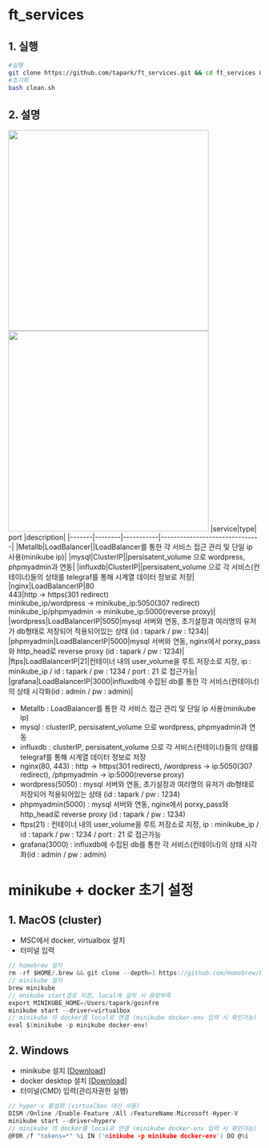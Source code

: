 # ft_services
## 1. 실행
~~~bash
#실행
git clone https://github.com/tapark/ft_services.git && cd ft_services && bash setup.sh
#초기화
bash clean.sh
~~~
## 2. 설명
<img src="https://user-images.githubusercontent.com/67908647/115196427-d9d14100-a12a-11eb-94e3-321f49bdfaee.png"  width="400"> <img src="https://user-images.githubusercontent.com/67908647/115196763-3df40500-a12b-11eb-88ae-9b3287f7c69c.png"  width="400">
 |service|type|  port  |description|
 |-------|--------|-----------|-------------------------------|
 |Metallb|LoadBalancer||LoadBalancer를 통한 각 서비스 접근 관리 및 단일 ip 사용(minikube ip)|
 |mysql|ClusterIP||persisatent_volume 으로 wordpress, phpmyadmin과 연동|
 |influxdb|ClusterIP||persisatent_volume 으로 각 서비스(컨테이너)들의 상태를 telegraf를 통해 시계열 데이터 정보로 저장|
 |nginx|LoadBalancerIP|80<br>443|http -> https(301 redirect)<br>minikube_ip/wordpress -> minikube_ip:5050(307 redirect)<br>minikube_ip/phpmyadmin -> minikube_ip:5000(reverse proxy)|
 |wordpress|LoadBalancerIP|5050|mysql 서버와 연동, 초기설정과 여러명의 유저가 db형태로 저장되어 적용되어있는 상태 (id : tapark / pw : 1234)|
 |phpmyadmin|LoadBalancerIP|5000|mysql 서버와 연동, nginx에서 porxy_pass와 http_head로 reverse proxy (id : tapark / pw : 1234)|
 |ftps|LoadBalancerIP|21|컨테이너 내의 user_volume을 루트 저장소로 지정, ip : minikube_ip / id : tapark / pw : 1234 / port : 21 로 접근가능|
 |grafana|LoadBalancerIP|3000|influxdb에 수집된 db를 통한 각 서비스(컨테이너)의 상태 시각화(id : admin / pw : admin)|

 - Metallb : LoadBalancer를 통한 각 서비스 접근 관리 및 단일 ip 사용(minikube ip)
 - mysql : clusterIP, persisatent_volume 으로 wordpress, phpmyadmin과 연동
 - influxdb : clusterIP, persisatent_volume 으로 각 서비스(컨테이너)들의 상태를 telegraf를 통해 시계열 데이터 정보로 저장
 - nginx(80, 443) : http -> https(301 redirect), /wordpress -> ip:5050(307 redirect), /phpmyadmin -> ip:5000(reverse proxy)
 - wordpress(5050) : mysql 서버와 연동, 초기설정과 여러명의 유저가 db형태로 저장되어 적용되어있는 상태 (id : tapark / pw : 1234)
 - phpmyadmin(5000) : mysql 서버와 연동, nginx에서 porxy_pass와 http_head로 reverse proxy (id : tapark / pw : 1234)
 - ftps(21) : 컨테이너 내의 user_volume을 루트 저장소로 지정, ip : minikube_ip / id : tapark / pw : 1234 / port : 21 로 접근가능
 - grafana(3000) : influxdb에 수집된 db를 통한 각 서비스(컨테이너)의 상태 시각화(id : admin / pw : admin)
   
# minikube + docker 초기 설정
## 1. MacOS (cluster)
 - MSC에서 docker, virtualbox 설치
 - 터미널 입력  
~~~C
// homebrew 설치
rm -rf $HOME/.brew && git clone --depth=1 https://github.com/Homebrew/brew $HOME/.brew && echo 'export PATH=$HOME/.brew/bin:$PATH' >> $HOME/.zshrc && source $HOME/.zshrc && brew update
// minikube 설치
brew minikube
// mnikube start경로 지정, local에 설치 시 용량부족 
export MINIKUBE_HOME=/Users/tapark/goinfre  
minikube start --driver=virtualbox  
// minikube 의 docker를 local로 연결 (minikube docker-env 입력 시 확인가능) 
eval $(minikube -p minikube docker-env) 
~~~
## 2. Windows
 - minikube 설치 [[Download](https://github.com/kubernetes/minikube/releases/latest/download/minikube-installer.exe)]
 - docker desktop 설치 [[Download](https://desktop.docker.com/win/stable/Docker%20Desktop%20Installer.exe)]
 - 터미널(CMD) 입력(관리자권한 실행)  
~~~C
// hyper-v 활성화 (virtualbox 대신 사용)  
DISM /Online /Enable-Feature /All /FeatureName:Microsoft-Hyper-V  
minikube start --driver=hyperv  
// minikube 의 docker를 local로 연결 (minikube docker-env 입력 시 확인가능)  
@FOR /f "tokens=*" %i IN ('minikube -p minikube docker-env') DO @%i  
~~~
